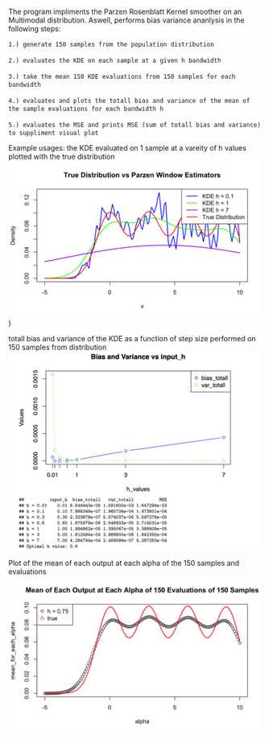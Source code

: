   The program impliments the Parzen Rosenblatt Kernel smoother on an Multimodal distribution. 
  Aswell, performs bias variance ananlysis in the following steps: 
  
    1.) generate 150 samples from the population distribution 
    
    2.) evaluates the KDE on each sample at a given h bandwidth 
    
    3.) take the mean 150 KDE evaluations from 150 samples for each bandwidth 
    
    4.) evaluates and plots the totall bias and variance of the mean of the sample evaluations for each bandwidth h 
    
    5.) evaluates the MSE and prints MSE (sum of totall bias and variance) to suppliment visual plot 


  Example usages:
  the KDE evaluated on 1 sample at a vareity of h values plotted with the true distribution
![alt text](https://github.com/Jacob-J-Richards/KDE_Functions_and_Simulations/blob/main/images/better.png))

  totall bias and variance of the KDE as a function of step size performed on 150 samples from distribution 
![alt text](https://github.com/Jacob-J-Richards/KDE_Functions_and_Simulations/blob/main/images/better4.png)

  Plot of the mean of each output at each alpha of the 150 samples and evaluations  
![alt text](https://github.com/Jacob-J-Richards/KDE_Functions_and_Simulations/blob/main/images/better5.png)

